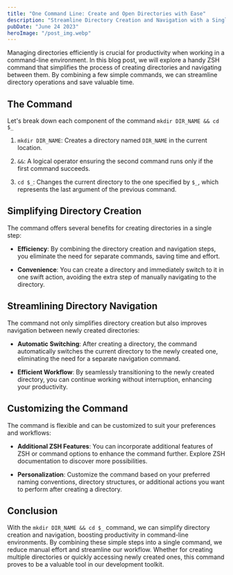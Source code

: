 ```yaml
---
title: "One Command Line: Create and Open Directories with Ease"
description: "Streamline Directory Creation and Navigation with a Single ZSH Command"
pubDate: "June 24 2023"
heroImage: "/post_img.webp"
---
```


Managing directories efficiently is crucial for productivity when working in a command-line environment. In this blog post, we will explore a handy ZSH command that simplifies the process of creating directories and navigating between them. By combining a few simple commands, we can streamline directory operations and save valuable time.

## The Command

Let's break down each component of the command `mkdir DIR_NAME && cd $_`

1. `mkdir DIR_NAME`: Creates a directory named `DIR_NAME` in the current location.

2. `&&`: A logical operator ensuring the second command runs only if the first command succeeds.

3. `cd $_`: Changes the current directory to the one specified by `$_`, which represents the last argument of the previous command.

## Simplifying Directory Creation

The command offers several benefits for creating directories in a single step:

- **Efficiency**: By combining the directory creation and navigation steps, you eliminate the need for separate commands, saving time and effort.

- **Convenience**: You can create a directory and immediately switch to it in one swift action, avoiding the extra step of manually navigating to the directory.

## Streamlining Directory Navigation

The command not only simplifies directory creation but also improves navigation between newly created directories:

- **Automatic Switching**: After creating a directory, the command automatically switches the current directory to the newly created one, eliminating the need for a separate navigation command.

- **Efficient Workflow**: By seamlessly transitioning to the newly created directory, you can continue working without interruption, enhancing your productivity.

## Customizing the Command

The command is flexible and can be customized to suit your preferences and workflows:

- **Additional ZSH Features**: You can incorporate additional features of ZSH or command options to enhance the command further. Explore ZSH documentation to discover more possibilities.

- **Personalization**: Customize the command based on your preferred naming conventions, directory structures, or additional actions you want to perform after creating a directory.

## Conclusion

With the `mkdir DIR_NAME && cd $_` command, we can simplify directory creation and navigation, boosting productivity in command-line environments. By combining these simple steps into a single command, we reduce manual effort and streamline our workflow. Whether for creating multiple directories or quickly accessing newly created ones, this command proves to be a valuable tool in our development toolkit.
